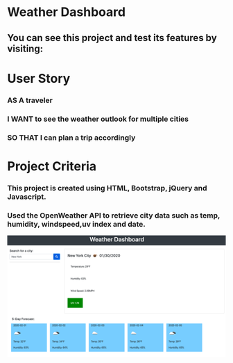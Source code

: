 # Weather Dashboard

## You can see this project and test its features by visiting: 

# User Story
### AS A traveler

### I WANT to see the weather outlook for multiple cities

### SO THAT I can plan a trip accordingly

# Project Criteria 

 ### This project is created using HTML, Bootstrap, jQuery and Javascript.
 ### Used the OpenWeather API to retrieve city data such as temp, humidity, windspeed,uv index and date. 


![Project Snippet ](projectsnippet.png)